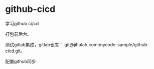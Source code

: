 # github-cicd
学习github ci/cd

打包前后台。

测试gitlab集成，gitlab仓库： git@jihulab\.com:mycode-sample/github-cicd.git。

配置github同步
